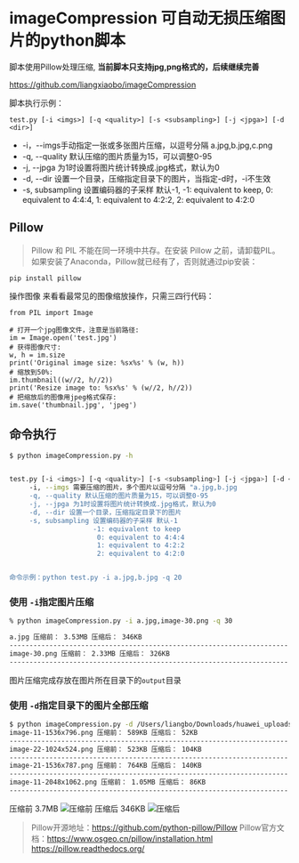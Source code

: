 # imageCompression 可自动无损压缩图片的python脚本
脚本使用Pillow处理压缩, **当前脚本只支持jpg,png格式的，后续继续完善**

https://github.com/liangxiaobo/imageCompression

脚本执行示例：
```
test.py [-i <imgs>] [-q <quality>] [-s <subsampling>] [-j <jpga>] [-d <dir>]
```
* -i，--imgs手动指定一张或多张图片压缩，以逗号分隔 a.jpg,b.jpg,c.png
* -q, --quality 默认压缩的图片质量为15，可以调整0-95
* -j, --jpga 为1时设置将图片统计转换成.jpg格式，默认为0
* -d, --dir 设置一个目录，压缩指定目录下的图片，当指定-d时，-i不生效
* -s, subsampling 设置编码器的子采样 默认-1, -1: equivalent to keep, 0: equivalent to 4:4:4, 1: equivalent to 4:2:2, 2: equivalent to 4:2:0

## Pillow
> Pillow 和 PIL 不能在同一环境中共存。在安装 Pillow 之前，请卸载PIL。
如果安装了Anaconda，Pillow就已经有了，否则就通过pip安装：

```
pip install pillow
```
操作图像
来看看最常见的图像缩放操作，只需三四行代码：
```
from PIL import Image

# 打开一个jpg图像文件，注意是当前路径:
im = Image.open('test.jpg')
# 获得图像尺寸:
w, h = im.size
print('Original image size: %sx%s' % (w, h))
# 缩放到50%:
im.thumbnail((w//2, h//2))
print('Resize image to: %sx%s' % (w//2, h//2))
# 把缩放后的图像用jpeg格式保存:
im.save('thumbnail.jpg', 'jpeg')
```
## 命令执行

```bash
$ python imageCompression.py -h


test.py [-i <imgs>] [-q <quality>] [-s <subsampling>] [-j <jpga>] [-d <dir>]
     -i, --imgs 需要压缩的图片，多个图片以逗号分隔 "a.jpg,b.jpg
     -q, --quality 默认压缩的图片质量为15，可以调整0-95 
     -j, --jpga 为1时设置将图片统计转换成.jpg格式，默认为0 
     -d, --dir 设置一个目录，压缩指定目录下的图片 
     -s, subsampling 设置编码器的子采样 默认-1 
                     -1: equivalent to keep 
                      0: equivalent to 4:4:4 
                      1: equivalent to 4:2:2 
                      2: equivalent to 4:2:0 


命令示例：python test.py -i a.jpg,b.jpg -q 20
```

### 使用 ```-i```指定图片压缩
```bash
% python imageCompression.py -i a.jpg,image-30.png -q 30 

a.jpg 压缩前： 3.53MB 压缩后： 346KB
----------------------------------------------------------------------
image-30.png 压缩前： 2.33MB 压缩后： 326KB
----------------------------------------------------------------------
```
图片压缩完成存放在图片所在目录下的```output```目录

### 使用 ```-d```指定目录下的图片全部压缩
```bash
$ python imageCompression.py -d /Users/liangbo/Downloads/huawei_uploads/uploads/2020
image-11-1536x796.png 压缩前： 589KB 压缩后： 52KB
----------------------------------------------------------------------
image-22-1024x524.png 压缩前： 523KB 压缩后： 104KB
----------------------------------------------------------------------
image-21-1536x787.png 压缩前： 764KB 压缩后： 140KB
----------------------------------------------------------------------
image-11-2048x1062.png 压缩前： 1.05MB 压缩后： 86KB
----------------------------------------------------------------------
```
压缩前 3.7MB
![压缩前](https://github.com/liangxiaobo/imageCompression/blob/master/%E5%8E%8B%E7%BC%A9%E5%89%8D.jpg)
压缩后 346KB
![压缩后](https://github.com/liangxiaobo/imageCompression/blob/master/%E5%8E%8B%E7%BC%A9%E5%90%8E.jpg)

> Pillow开源地址：https://github.com/python-pillow/Pillow
> Pillow官方文档：https://www.osgeo.cn/pillow/installation.html https://pillow.readthedocs.org/

